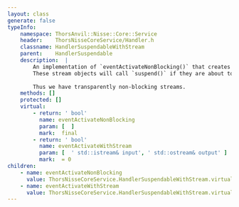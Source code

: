 ```yaml
---
layout: class
generate: false
typeInfo:
    namespace: ThorsAnvil::Nisse::Core::Service
    header:    ThorsNisseCoreService/Handler.h
    classname: HandlerSuspendableWithStream
    parent:    HandlerSuspendable
    description:  |
        An implementation of `eventActivateNonBlocking()` that creates input and output stream objects.
        These stream objects will call `suspend()` if they are about to perform a blocking operation on the underlying socket.
        
        Thus we have transparently non-blocking streams.
    methods: []
    protected: []
    virtual:
        - return: ' bool'
          name: eventActivateNonBlocking
          param: [  ]
          mark:  final
        - return: ' bool'
          name: eventActivateWithStream
          param: [  ' std::istream& input', ' std::ostream& output' ]
          mark:  = 0
children:
    - name: eventActivateNonBlocking
      value: ThorsNisseCoreService.HandlerSuspendableWithStream.virtual.1.md
    - name: eventActivateWithStream
      value: ThorsNisseCoreService.HandlerSuspendableWithStream.virtual.2.md
---
```

